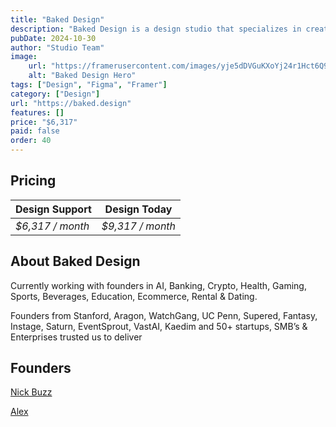 ```yaml
---
title: "Baked Design"
description: "Baked Design is a design studio that specializes in creating beautiful, functional websites and digital products. With a team of experienced designers and developers, Baked Design is dedicated to delivering high-quality, customized solutions that meet your unique needs."
pubDate: 2024-10-30
author: "Studio Team"
image:
    url: "https://framerusercontent.com/images/yje5dDVGuKXoYj24r1Hct6Q9uI.png"
    alt: "Baked Design Hero"
tags: ["Design", "Figma", "Framer"]
category: ["Design"]
url: "https://baked.design"
features: []
price: "$6,317"
paid: false
order: 40
---
```


## Pricing

| Design Support   | Design Today   |
| --------- | -------- |
| _$6,317 / month_ | _$9,317 / month_|

## About Baked Design

Currently working with founders in AI, Banking, Crypto, Health, Gaming, Sports, Beverages, Education, Ecommerce, Rental & Dating.

Founders from Stanford, Aragon, WatchGang, UC Penn, Supered, Fantasy, Instage, Saturn, EventSprout, VastAI, Kaedim and 50+ startups, SMB’s & Enterprises trusted us to deliver

## Founders

<a href="https://x.com/MrNick_Buzz" target="_blank">Nick Buzz</a>

<a href="https://x.com/aliszu" target="_blank">Alex</a>


   